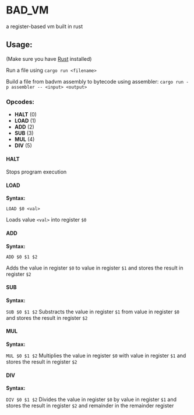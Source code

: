 # BAD_VM

a register-based vm built in rust

## Usage:

(Make sure you have [Rust](https://www.rust-lang.org/) installed)

Run a file using ```cargo run <filename>```

Build a file from badvm assembly to bytecode using assembler: ```cargo run -p assembler -- <input> <output>```

### Opcodes:
- **HALT** (0)
- **LOAD** (1)
- **ADD** (2)
- **SUB** (3)
- **MUL** (4)
- **DIV** (5)

#### HALT
Stops program execution

#### LOAD
**Syntax:**

``` LOAD $0 <val> ```

Loads value `<val>` into register `$0`

#### ADD
**Syntax:**

``` ADD $0 $1 $2 ```

Adds the value in register `$0` to value in register `$1` and stores the result in register `$2`

#### SUB
**Syntax:**

``` SUB $0 $1 $2 ```
Substracts the value in register `$1` from value in register `$0` and stores the result in register `$2`


#### MUL
**Syntax:**

``` MUL $0 $1 $2 ```
Multiplies the value in register `$0` with value in register `$1` and stores the result in register `$2`


#### DIV
**Syntax:**

``` DIV $0 $1 $2 ```
Divides the value in register `$0` by value in register `$1` and stores the result in register `$2` and remainder in the remainder register

